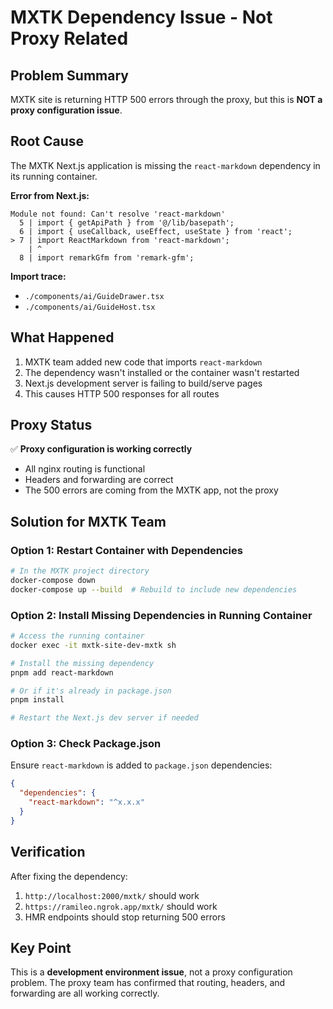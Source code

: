 # MXTK Dependency Issue - Not Proxy Related

## Problem Summary
MXTK site is returning HTTP 500 errors through the proxy, but this is **NOT a proxy configuration issue**.

## Root Cause
The MXTK Next.js application is missing the `react-markdown` dependency in its running container.

**Error from Next.js:**
```
Module not found: Can't resolve 'react-markdown'
  5 | import { getApiPath } from '@/lib/basepath';
  6 | import { useCallback, useEffect, useState } from 'react';
> 7 | import ReactMarkdown from 'react-markdown';
    | ^
  8 | import remarkGfm from 'remark-gfm';
```

**Import trace:**
- `./components/ai/GuideDrawer.tsx`
- `./components/ai/GuideHost.tsx`

## What Happened
1. MXTK team added new code that imports `react-markdown`
2. The dependency wasn't installed or the container wasn't restarted
3. Next.js development server is failing to build/serve pages
4. This causes HTTP 500 responses for all routes

## Proxy Status
✅ **Proxy configuration is working correctly**
- All nginx routing is functional
- Headers and forwarding are correct
- The 500 errors are coming from the MXTK app, not the proxy

## Solution for MXTK Team

### Option 1: Restart Container with Dependencies
```bash
# In the MXTK project directory
docker-compose down
docker-compose up --build  # Rebuild to include new dependencies
```

### Option 2: Install Missing Dependencies in Running Container
```bash
# Access the running container
docker exec -it mxtk-site-dev-mxtk sh

# Install the missing dependency
pnpm add react-markdown

# Or if it's already in package.json
pnpm install

# Restart the Next.js dev server if needed
```

### Option 3: Check Package.json
Ensure `react-markdown` is added to `package.json` dependencies:
```json
{
  "dependencies": {
    "react-markdown": "^x.x.x"
  }
}
```

## Verification
After fixing the dependency:
1. `http://localhost:2000/mxtk/` should work
2. `https://ramileo.ngrok.app/mxtk/` should work
3. HMR endpoints should stop returning 500 errors

## Key Point
This is a **development environment issue**, not a proxy configuration problem. The proxy team has confirmed that routing, headers, and forwarding are all working correctly.
